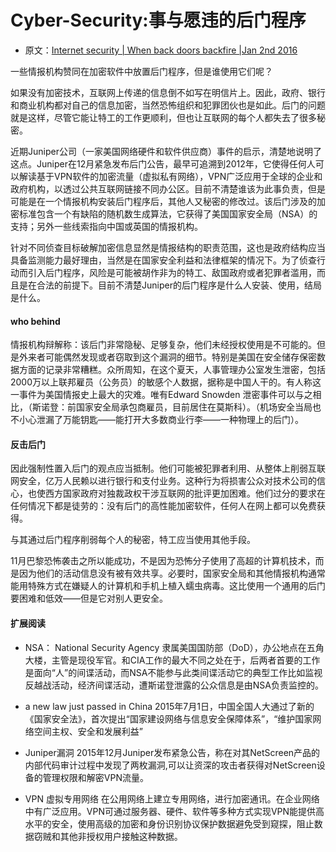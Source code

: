 # Cyber-Security:事与愿违的后门程序

- 原文：[Internet security | When back doors backfire |Jan 2nd 2016](#)

一些情报机构赞同在加密软件中放置后门程序，但是谁使用它们呢？

如果没有加密技术，互联网上传递的信息倒不如写在明信片上。因此，政府、银行和商业机构都对自己的信息加密，当然恐怖组织和犯罪团伙也是如此。后门的问题就是这样，尽管它能让特工的工作更顺利，但也让互联网的每个人都失去了很多秘密。

近期Juniper公司（一家美国网络硬件和软件供应商）事件的启示，清楚地说明了这点。Juniper在12月紧急发布后门公告，最早可追溯到2012年，它使得任何人可以解读基于VPN软件的加密流量（虚拟私有网络），VPN广泛应用于全球的企业和政府机构，以透过公共互联网链接不同办公区。目前不清楚谁该为此事负责，但是可能是在一个情报机构安装后门程序后，其他人又秘密的修改过。该后门涉及的加密标准包含一个有缺陷的随机数生成算法，它获得了美国国家安全局（NSA）的支持；另外一些线索指向中国或英国的情报机构。

针对不同侦查目标破解加密信息显然是情报结构的职责范围，这也是政府结构应当具备监测能力最好理由，当然是在国家安全利益和法律框架的情况下。为了侦查行动而引入后门程序，风险是可能被胡作非为的特工、敌国政府或者犯罪者滥用，而且是在合法的前提下。目前不清楚Juniper的后门程序是什么人安装、使用，结局是什么。

#### who behind
情报机构辩解称：该后门非常隐秘、足够复杂，他们未经授权使用是不可能的。但是外来者可能偶然发现或者窃取到这个漏洞的细节。特别是美国在安全储存保密数据方面的记录非常糟糕。众所周知，在这个夏天，人事管理办公室发生泄密，包括2000万以上联邦雇员（公务员）的敏感个人数据，据称是中国人干的。有人称这一事件为美国情报史上最大的灾难。唯有Edward Snowden 泄密事件可以与之相比，（斯诺登：前国家安全局承包商雇员，目前居住在莫斯科）。（机场安全当局也不小心泄漏了万能钥匙——能打开大多数商业行李——一种物理上的后门）。

#### 反击后门
因此强制性置入后门的观点应当抵制。他们可能被犯罪者利用、从整体上削弱互联网安全，亿万人民赖以进行银行和支付业务。这种行为将损害公众对技术公司的信心，也使西方国家政府对独裁政权干涉互联网的批评更加困难。他们过分的要求在任何情况下都是徒劳的：没有后门的高性能加密软件，任何人在网上都可以免费获得。

与其通过后门程序削弱每个人的秘密，特工应当使用其他手段。

11月巴黎恐怖袭击之所以能成功，不是因为恐怖分子使用了高超的计算机技术，而是因为他们的活动信息没有被有效共享。必要时，国家安全局和其他情报机构通常能用特殊方式在嫌疑人的计算机和手机上植入蠕虫病毒。这比使用一个通用的后门要困难和低效——但是它对别人更安全。

#### 扩展阅读

- NSA： National Security Agency
隶属美国国防部（DoD），办公地点在五角大楼，主管是现役军官。和CIA工作的最大不同之处在于，后两者首要的工作是面向“人”的间谍活动，而NSA不能参与此类间谍活动它的典型工作比如监视反越战活动，经济间谍活动，遭斯诺登泄露的公众信息是由NSA负责监控的。

- a new law just passed in China
2015年7月1日，中国全国人大通过了新的《国家安全法》，首次提出“国家建设网络与信息安全保障体系”，“维护国家网络空间主权、安全和发展利益”

- Juniper漏洞
2015年12月Juniper发布紧急公告，称在对其NetScreen产品的内部代码审计过程中发现了两枚漏洞,可以让资深的攻击者获得对NetScreen设备的管理权限和解密VPN流量。

- VPN 虚拟专用网络
在公用网络上建立专用网络，进行加密通讯。在企业网络中有广泛应用。VPN可通过服务器、硬件、软件等多种方式实现VPN能提供高水平的安全，使用高级的加密和身份识别协议保护数据避免受到窥探，阻止数据窃贼和其他非授权用户接触这种数据。
